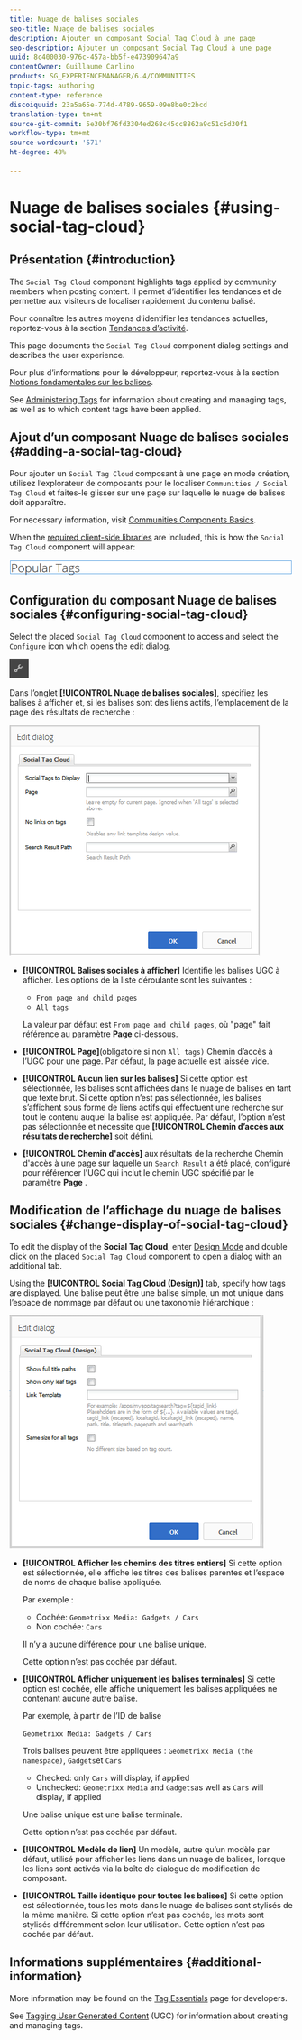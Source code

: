 ```yaml
---
title: Nuage de balises sociales
seo-title: Nuage de balises sociales
description: Ajouter un composant Social Tag Cloud à une page
seo-description: Ajouter un composant Social Tag Cloud à une page
uuid: 8c400030-976c-457a-bb5f-e473909647a9
contentOwner: Guillaume Carlino
products: SG_EXPERIENCEMANAGER/6.4/COMMUNITIES
topic-tags: authoring
content-type: reference
discoiquuid: 23a5a65e-774d-4789-9659-09e8be0c2bcd
translation-type: tm+mt
source-git-commit: 5e30bf76fd3304ed268c45cc8862a9c51c5d30f1
workflow-type: tm+mt
source-wordcount: '571'
ht-degree: 48%

---
```



# Nuage de balises sociales {#using-social-tag-cloud}

## Présentation {#introduction}

The `Social Tag Cloud` component highlights tags applied by community members when posting content. Il permet d’identifier les tendances et de permettre aux visiteurs de localiser rapidement du contenu balisé.

Pour connaître les autres moyens d’identifier les tendances actuelles, reportez-vous à la section [Tendances d’activité](trends.md).

This page documents the `Social Tag Cloud` component dialog settings and describes the user experience.

Pour plus d’informations pour le développeur, reportez-vous à la section [Notions fondamentales sur les balises](tag.md). 

See [Administering Tags](../../help/sites-administering/tags.md) for information about creating and managing tags, as well as to which content tags have been applied.

## Ajout d’un composant Nuage de balises sociales {#adding-a-social-tag-cloud}

Pour ajouter un `Social Tag Cloud` composant à une page en mode création, utilisez l’explorateur de composants pour le localiser `Communities / Social Tag Cloud` et faites-le glisser sur une page sur laquelle le nuage de balises doit apparaître.

For necessary information, visit [Communities Components Basics](basics.md).

When the [required client-side libraries](tag.md#essentials-for-client-side) are included, this is how the `Social Tag Cloud` component will appear:

![chlimage_1-303](assets/chlimage_1-303.png)

## Configuration du composant Nuage de balises sociales {#configuring-social-tag-cloud}

Select the placed `Social Tag Cloud` component to access and select the `Configure` icon which opens the edit dialog.

![chlimage_1-304](assets/chlimage_1-304.png)

Dans l’onglet **[!UICONTROL Nuage de balises sociales]**, spécifiez les balises à afficher et, si les balises sont des liens actifs, l’emplacement de la page des résultats de recherche :

![chlimage_1-305](assets/chlimage_1-305.png)

* **[!UICONTROL Balises sociales à afficher]** Identifie les balises UGC à afficher. Les options de la liste déroulante sont les suivantes :

   * `From page and child pages`
   * `All tags`

   La valeur par défaut est `From page and child pages`, où &quot;page&quot; fait référence au paramètre **Page** ci-dessous.

* **[!UICONTROL Page]**(obligatoire si non 
`All tags)` Chemin d’accès à l’UGC pour une page. Par défaut, la page actuelle est laissée vide.

* **[!UICONTROL Aucun lien sur les balises]** Si cette option est sélectionnée, les balises sont affichées dans le nuage de balises en tant que texte brut. Si cette option n’est pas sélectionnée, les balises s’affichent sous forme de liens actifs qui effectuent une recherche sur tout le contenu auquel la balise est appliquée. Par défaut, l’option n’est pas sélectionnée et nécessite que **[!UICONTROL Chemin d’accès aux résultats de recherche]** soit défini.

* **[!UICONTROL Chemin d&#39;accès]** aux résultats de la recherche Chemin d&#39;accès à une page sur laquelle un 
`Search Result` a été placé, configuré pour référencer l&#39;UGC qui inclut le chemin UGC spécifié par le paramètre **Page** .

## Modification de l’affichage du nuage de balises sociales {#change-display-of-social-tag-cloud}

To edit the display of the **Social Tag Cloud**, enter [Design Mode](../../help/sites-authoring/default-components-designmode.md) and double click on the placed `Social Tag Cloud` component to open a dialog with an additional tab.

Using the **[!UICONTROL Social Tag Cloud (Design)]** tab, specify how tags are displayed. Une balise peut être une balise simple, un mot unique dans l’espace de nommage par défaut ou une taxonomie hiérarchique :

![chlimage_1-306](assets/chlimage_1-306.png)

* **[!UICONTROL Afficher les chemins des titres entiers]** Si cette option est sélectionnée, elle affiche les titres des balises parentes et l’espace de noms de chaque balise appliquée.

   Par exemple :

   * Cochée: `Geometrixx Media: Gadgets / Cars`
   * Non cochée: `Cars`

   Il n’y a aucune différence pour une balise unique.

   Cette option n’est pas cochée par défaut.

* **[!UICONTROL Afficher uniquement les balises terminales]** Si cette option est cochée, elle affiche uniquement les balises appliquées ne contenant aucune autre balise.

   Par exemple, à partir de l’ID de balise

   `Geometrixx Media: Gadgets / Cars`

   Trois balises peuvent être appliquées : `Geometrixx Media (the namespace)`, `Gadgets`et `Cars`

   * Checked: only `Cars` will display, if applied
   * Unchecked: `Geometrixx Media` and `Gadgets`as well as `Cars` will display, if applied

   Une balise unique est une balise terminale.

   Cette option n’est pas cochée par défaut.

* **[!UICONTROL Modèle de lien]** Un modèle, autre qu’un modèle par défaut, utilisé pour afficher les liens dans un nuage de balises, lorsque les liens sont activés via la boîte de dialogue de modification de composant.

* **[!UICONTROL Taille identique pour toutes les balises]** Si cette option est sélectionnée, tous les mots dans le nuage de balises sont stylisés de la même manière. Si cette option n’est pas cochée, les mots sont stylisés différemment selon leur utilisation. Cette option n’est pas cochée par défaut.

## Informations supplémentaires {#additional-information}

More information may be found on the [Tag Essentials](tag.md) page for developers.

See [Tagging User Generated Content](tag-ugc.md) (UGC) for information about creating and managing tags.
